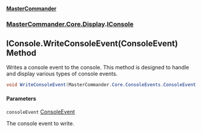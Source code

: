 #### [MasterCommander](MasterCommander.md 'MasterCommander')
### [MasterCommander.Core.Display](MasterCommander.Core.Display.md 'MasterCommander.Core.Display').[IConsole](IConsole.md 'MasterCommander.Core.Display.IConsole')

## IConsole.WriteConsoleEvent(ConsoleEvent) Method

Writes a console event to the console. This method is designed to handle and display various types of console events.

```csharp
void WriteConsoleEvent(MasterCommander.Core.ConsoleEvents.ConsoleEvent consoleEvent);
```
#### Parameters

<a name='MasterCommander.Core.Display.IConsole.WriteConsoleEvent(MasterCommander.Core.ConsoleEvents.ConsoleEvent).consoleEvent'></a>

`consoleEvent` [ConsoleEvent](ConsoleEvent.md 'MasterCommander.Core.ConsoleEvents.ConsoleEvent')

The console event to write.